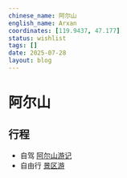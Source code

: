 ```yaml
---
chinese_name: 阿尔山
english_name: Arxan
coordinates: [119.9437, 47.177]
status: wishlist
tags: []
date: 2025-07-28
layout: blog
---
```


# 阿尔山


## 行程

* 自驾 [阿尔山游记](https://card.weibo.com/article/m/show/id/2309404552686891565172?_wb_client_=1&object_id=1022%3A2309404552686891565172&extparam=lmid--4552686894061467&luicode=10000011&lfid=231522type%3D1%26t%3D10%26q%3D%23%E9%98%BF%E5%B0%94%E5%B1%B1%E7%A7%8B%E6%99%AF%E5%A6%82%E7%94%BB%23&featurecode=newtitle%0A%E9%85%B7%E7%9B%96%E5%B0%8F%E9%AC%BC%EF%BC%8C%E7%B2%89%E4%B8%9D%E5%8F%AB%E2%80%9C%E7%90%B3%E7%90%B3%E2%80%9D%E7%9A%84%E6%97%B6%E5%80%99%E7%BB%88%E4%BA%8E%E6%9C%89%E5%8F%8D%E5%BA%94%E4%BA%86)
* 自由行 [景区游](https://zhuanlan.zhihu.com/p/29059806)